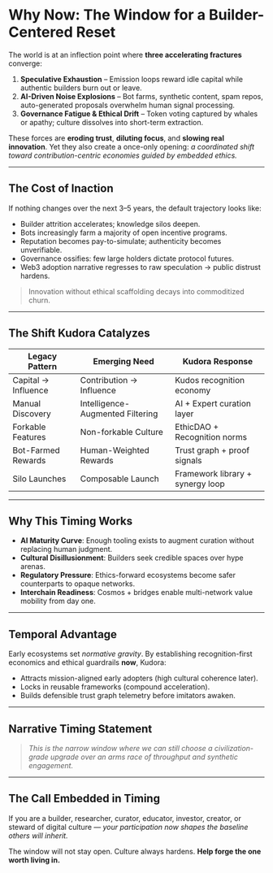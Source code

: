 # Why Now: The Window for a Builder-Centered Reset

The world is at an inflection point where **three accelerating fractures** converge:

1. **Speculative Exhaustion** – Emission loops reward idle capital while authentic builders burn out or leave.
2. **AI-Driven Noise Explosions** – Bot farms, synthetic content, spam repos, auto-generated proposals overwhelm human signal processing.
3. **Governance Fatigue & Ethical Drift** – Token voting captured by whales or apathy; culture dissolves into short-term extraction.

These forces are **eroding trust**, **diluting focus**, and **slowing real innovation**. Yet they also create a once-only opening: *a coordinated shift toward contribution-centric economies guided by embedded ethics.*

---

## The Cost of Inaction
If nothing changes over the next 3–5 years, the default trajectory looks like:
- Builder attrition accelerates; knowledge silos deepen.
- Bots increasingly farm a majority of open incentive programs.
- Reputation becomes pay-to-simulate; authenticity becomes unverifiable.
- Governance ossifies: few large holders dictate protocol futures.
- Web3 adoption narrative regresses to raw speculation → public distrust hardens.

> Innovation without ethical scaffolding decays into commoditized churn.

---

## The Shift Kudora Catalyzes
| Legacy Pattern | Emerging Need | Kudora Response |
|----------------|---------------|-----------------|
| Capital → Influence | Contribution → Influence | Kudos recognition economy |
| Manual Discovery | Intelligence-Augmented Filtering | AI + Expert curation layer |
| Forkable Features | Non-forkable Culture | EthicDAO + Recognition norms |
| Bot-Farmed Rewards | Human-Weighted Rewards | Trust graph + proof signals |
| Silo Launches | Composable Launch | Framework library + synergy loop |

---

## Why This Timing Works
- **AI Maturity Curve**: Enough tooling exists to augment curation without replacing human judgment.
- **Cultural Disillusionment**: Builders seek credible spaces over hype arenas.
- **Regulatory Pressure**: Ethics-forward ecosystems become safer counterparts to opaque networks.
- **Interchain Readiness**: Cosmos + bridges enable multi-network value mobility from day one.

---

## Temporal Advantage
Early ecosystems set *normative gravity*. By establishing recognition-first economics and ethical guardrails **now**, Kudora:
- Attracts mission-aligned early adopters (high cultural coherence later).
- Locks in reusable frameworks (compound acceleration).
- Builds defensible trust graph telemetry before imitators awaken.

---

## Narrative Timing Statement
> *This is the narrow window where we can still choose a civilization-grade upgrade over an arms race of throughput and synthetic engagement.*

---

## The Call Embedded in Timing
If you are a builder, researcher, curator, educator, investor, creator, or steward of digital culture — *your participation now shapes the baseline others will inherit.*

The window will not stay open. Culture always hardens. **Help forge the one worth living in.**
